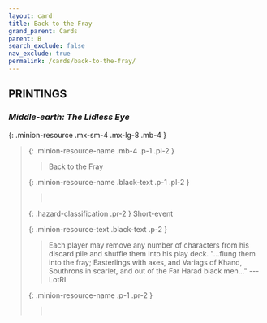 ```yaml
---
layout: card
title: Back to the Fray
grand_parent: Cards
parent: B
search_exclude: false
nav_exclude: true
permalink: /cards/back-to-the-fray/
---
```


## PRINTINGS


### _Middle-earth: The Lidless Eye_

{: .minion-resource .mx-sm-4 .mx-lg-8 .mb-4 }
> {: .minion-resource-name .mb-4 .p-1 .pl-2 }
> > <div class="hazard-mp"></div>
> > <div class="card-name">Back to the Fray</div>
>
> {: .minion-resource-name .black-text .p-1 .pl-2 }
> > &nbsp;
>
> {: .hazard-classification .pr-2 }
> Short-event
>
> {: .minion-resource-text .black-text .p-2 }
> > Each player may remove any number of characters from his discard pile and shuffle them into his play deck.   "...flung them into the fray; Easterlings with axes, and Variags of Khand, Southrons in scarlet, and out of the Far Harad black men..." ---LotRI 
> 
> {: .minion-resource-name .p-1 .pr-2 }
> > <div class="card-shield"></div>
> > <div class="card-corruption-white">&nbsp;</div>
